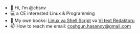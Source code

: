 - 👋 Hi, I’m @chsnv 
- :computer: a CE interested Linux & Programming
- :book: My own books: [Linux və Shell Script](https://github.com/chsnv/chsnv/blob/main/Linux%20v%C9%99%20Shell%20Script.pdf) və [Vi text Redaktoru](https://github.com/chsnv/chsnv/blob/main/Vi(Text%20Redaktoru).pdf)
-  📫 How to reach me email: coshgun.hasanov@gmail.com
<!---
chsnv/chsnv is a ✨ special ✨ repository because its `README.md` (this file) appears on your GitHub profile.
You can click the Preview link to take a look at your changes.
--->

